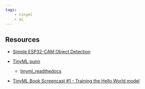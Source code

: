```yaml
---
tags:
    - tinyml
    - ai
---
```




## Resources
- [Simple ESP32-CAM Object Detection](https://youtu.be/HDRvZ_BYd08)
- [TinyML punn](https://youtu.be/w42tfkq_HE4?si=ddSJhzM8EE3_ntmc)
  - [tinyml_readthedocs](https://github.com/mlab-upenn/tinyml_readthedocs)


- [TinyML Book Screencast #1 - Training the Hello World model](https://youtu.be/8N6-WQsxwxA?list=PLtT1eAdRePYoovXJcDkV9RdabZ33H6Di0)